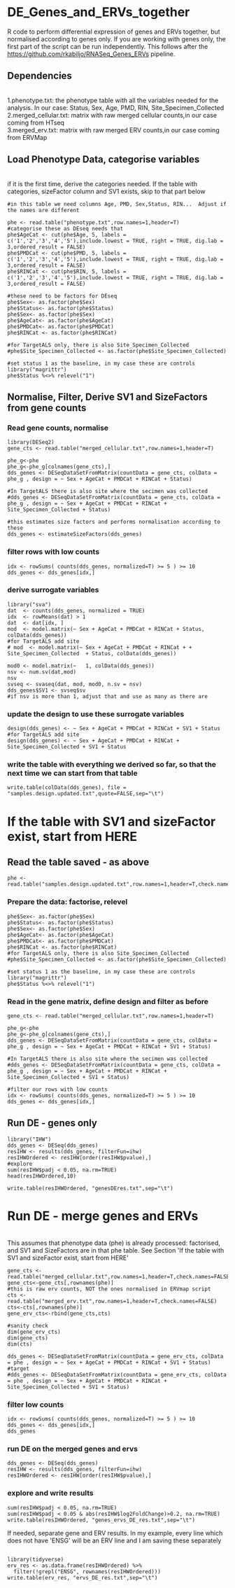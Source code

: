 # DE_Genes_and_ERVs_together
R code to perform differential expression of genes and ERVs together, but normalised according to genes only.  If you are working with genes only, the first part of the script can be run independently. This follows after the https://github.com/rkabiljo/RNASeq_Genes_ERVs pipeline.

## Dependencies

<br>1.phenotype.txt: the phenotype table with all the variables needed for the analysis.  In our case: Status, Sex, Age, PMD, RIN, Site_Specimen_Collected
<br>2.merged_cellular.txt: matrix with raw merged cellular counts,in our case coming from HTseq
<br>3.merged_erv.txt: matrix with raw merged ERV counts,in our case coming from ERVMap 

## Load Phenotype Data, categorise variables
<br> if it is the first time, derive the categories needed.  If the table with categories, sizeFactor column and SV1 exists, skip to that part below <br>

```
#in this table we need columns Age, PMD, Sex,Status, RIN...  Adjust if the names are different

phe <- read.table("phenotype.txt",row.names=1,header=T) 
#categorise these as DEseq needs that
phe$AgeCat <- cut(phe$Age, 5, labels = c('1','2','3','4','5'),include.lowest = TRUE, right = TRUE, dig.lab = 3,ordered_result = FALSE)
phe$PMDCat <- cut(phe$PMD, 5, labels = c('1','2','3','4','5'),include.lowest = TRUE, right = TRUE, dig.lab = 3,ordered_result = FALSE)
phe$RINCat <- cut(phe$RIN, 5, labels = c('1','2','3','4','5'),include.lowest = TRUE, right = TRUE, dig.lab = 3,ordered_result = FALSE)

#these need to be factors for DEseq
phe$Sex<- as.factor(phe$Sex)
phe$Status<- as.factor(phe$Status)
phe$Sex<- as.factor(phe$Sex)
phe$AgeCat<- as.factor(phe$AgeCat)
phe$PMDCat<- as.factor(phe$PMDCat)
phe$RINCat <- as.factor(phe$RINCat)

#for TargetALS only, there is also Site_Specimen_Collected
#phe$Site_Specimen_Collected <- as.factor(phe$Site_Specimen_Collected)

#set status 1 as the baseline, in my case these are controls
library("magrittr")
phe$Status %<>% relevel("1")
```

## Normalise, Filter, Derive SV1 and SizeFactors from gene counts

### Read gene counts, normalise
```
library(DESeq2)
gene_cts <- read.table("merged_cellular.txt",row.names=1,header=T)

phe_g<-phe
phe_g<-phe_g[colnames(gene_cts),]
dds_genes <- DESeqDataSetFromMatrix(countData = gene_cts, colData = phe_g , design = ~ Sex + AgeCat + PMDCat + RINCat + Status)

#In TargetALS there is also site where the secimen was collected
#dds_genes <- DESeqDataSetFromMatrix(countData = gene_cts, colData = phe_g , design = ~ Sex + AgeCat + PMDCat + RINCat + Site_Specimen_Collected + Status)

#this estimates size factors and performs normalisation according to these
dds_genes <- estimateSizeFactors(dds_genes)
```

### filter rows with low counts
```
idx <- rowSums( counts(dds_genes, normalized=T) >= 5 ) >= 10
dds_genes <- dds_genes[idx,]
```

### derive surrogate variables

```
library("sva")
dat  <- counts(dds_genes, normalized = TRUE)
idx  <- rowMeans(dat) > 1
dat  <- dat[idx, ]
mod  <- model.matrix(~ Sex + AgeCat + PMDCat + RINCat + Status, colData(dds_genes))
#for TargetALS add site
# mod  <- model.matrix(~ Sex + AgeCat + PMDCat + RINCat + + Site_Specimen_Collected  + Status, colData(dds_genes))

mod0 <- model.matrix(~   1, colData(dds_genes))
nsv <- num.sv(dat,mod)
nsv
svseq <- svaseq(dat, mod, mod0, n.sv = nsv)
dds_genes$SV1 <- svseq$sv
#if nsv is more than 1, adjust that and use as many as there are

```

### update the design to use these surrogate variables

```
design(dds_genes) <- ~ Sex + AgeCat + PMDCat + RINCat + SV1 + Status
#for TargetALS add site
design(dds_genes) <- ~ Sex + AgeCat + PMDCat + RINCat + Site_Specimen_Collected + SV1 + Status
```

### write the table with everything we derived so far, so that the next time we can start from that table
```
write.table(colData(dds_genes), file = "samples.design.updated.txt",quote=FALSE,sep="\t")

```

# If the table with SV1 and sizeFactor exist, start from HERE

## Read the table saved - as above

```
phe <- read.table("samples.design.updated.txt",row.names=1,header=T,check.names=FALSE)
```

### Prepare the data: factorise, relevel

```
phe$Sex<- as.factor(phe$Sex)
phe$Status<- as.factor(phe$Status)
phe$Sex<- as.factor(phe$Sex)
phe$AgeCat<- as.factor(phe$AgeCat)
phe$PMDCat<- as.factor(phe$PMDCat)
phe$RINCat <- as.factor(phe$RINCat)
#for TargetALS only, there is also Site_Specimen_Collected
#phe$Site_Specimen_Collected <- as.factor(phe$Site_Specimen_Collected)

#set status 1 as the baseline, in my case these are controls
library("magrittr")
phe$Status %<>% relevel("1")
```
### Read in the gene matrix, define design and filter as before <br>

```
gene_cts <- read.table("merged_cellular.txt",row.names=1,header=T)

phe_g<-phe
phe_g<-phe_g[colnames(gene_cts),]
dds_genes <- DESeqDataSetFromMatrix(countData = gene_cts, colData = phe_g , design = ~ Sex + AgeCat + PMDCat + RINCat + SV1 + Status)

#In TargetALS there is also site where the secimen was collected
#dds_genes <- DESeqDataSetFromMatrix(countData = gene_cts, colData = phe_g , design = ~ Sex + AgeCat + PMDCat + RINCat + Site_Specimen_Collected + SV1 + Status)

#filter our rows with low counts
idx <- rowSums( counts(dds_genes, normalized=T) >= 5 ) >= 10
dds_genes <- dds_genes[idx,]

```

## Run DE - genes only
```
library("IHW")
dds_genes <- DESeq(dds_genes)
resIHW <- results(dds_genes, filterFun=ihw)
resIHWOrdered <- resIHW[order(resIHW$pvalue),]
#explore
sum(resIHW$padj < 0.05, na.rm=TRUE)
head(resIHWOrdered,10)

write.table(resIHWOrdered, "genesDEres.txt",sep="\t")
```

# Run DE - merge genes and ERVs

<br>This assumes that phenotype data (phe) is already processed: factorised, and SV1 and SizeFactors are in that phe table. See Section 'If the table with SV1 and sizeFactor exist, start from HERE' <br>

```
gene_cts <- read.table("merged_cellular.txt",row.names=1,header=T,check.names=FALSE)
gene_cts<-gene_cts[,rownames(phe)]
#this is raw erv counts, NOT the ones normalised in ERVmap script
cts <- read.table("merged_erv.txt",row.names=1,header=T,check.names=FALSE)
cts<-cts[,rownames(phe)]
gene_erv_cts<-rbind(gene_cts,cts)

#sanity check
dim(gene_erv_cts)
dim(gene_cts)
dim(cts)

dds_genes <- DESeqDataSetFromMatrix(countData = gene_erv_cts, colData = phe , design = ~ Sex + AgeCat + PMDCat + RINCat + SV1 + Status)
#target
#dds_genes <- DESeqDataSetFromMatrix(countData = gene_erv_cts, colData = phe , design = ~ Sex + AgeCat + PMDCat + RINCat + Site_Specimen_Collected + SV1 + Status)
```

### filter low counts
```
idx <- rowSums( counts(dds_genes, normalized=T) >= 5 ) >= 10
dds_genes <- dds_genes[idx,]
dds_genes
```

### run DE on the merged genes and ervs
```
dds_genes <- DESeq(dds_genes)
resIHW <- results(dds_genes, filterFun=ihw)
resIHWOrdered <- resIHW[order(resIHW$pvalue),]
```
### explore and write results
```
sum(resIHW$padj < 0.05, na.rm=TRUE)
sum(resIHW$padj < 0.05 & abs(resIHW$log2FoldChange)>0.2, na.rm=TRUE)
write.table(resIHWOrdered, "genes_ervs_DE_res.txt",sep="\t")

```
If needed, separate gene and ERV results.  In my example, every line which does not have 'ENSG' will be an ERV line and I am saving these separately
```

library(tidyverse)
erv_res <- as.data.frame(resIHWOrdered) %>%
  filter(!grepl("ENSG", rownames(resIHWOrdered)))
write.table(erv_res, "ervs_DE_res.txt",sep="\t")
```
